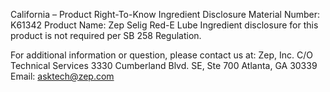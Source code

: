  
 
 
California – Product Right-To-Know Ingredient Disclosure 
Material Number: K61342 
Product Name: Zep Selig Red-E Lube 
Ingredient disclosure for this product is not required per SB 258 Regulation. 
 
For additional information or question, please contact us at: 
Zep, Inc. 
C/O Technical Services 
3330 Cumberland Blvd. SE, Ste 700 
Atlanta, GA 30339 
Email: asktech@zep.com 
 
 
 
 
